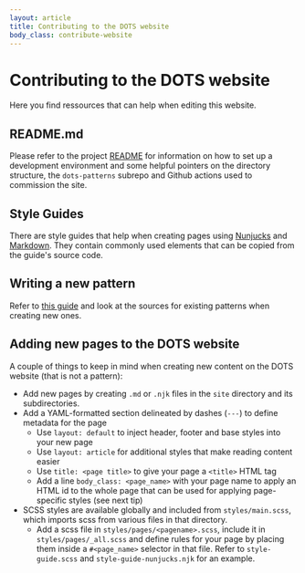 ```yaml
---
layout: article
title: Contributing to the DOTS website
body_class: contribute-website
---
```


# Contributing to the DOTS website

Here you find ressources that can help when editing this website.

## README.md

Please refer to the project [README](https://github.com/simplysecure/dots-website/tree/master/README.md) for information on how to set up a development environment and some helpful pointers on the directory structure, the `dots-patterns` subrepo and Github actions used to commission the site.

## Style Guides

There are style guides that help when creating pages using [Nunjucks](./style-guide-nunjucks) and [Markdown](./style-guide-markdown). They contain commonly used elements that can be copied from the guide's source code.

## Writing a new pattern

Refer to [this guide](./create-pattern) and look at the sources for existing patterns when creating new ones.

## Adding new pages to the DOTS website

A couple of things to keep in mind when creating new content on the DOTS website (that is not a pattern):

- Add new pages by creating `.md` or `.njk` files in the `site` directory and its subdirectories.
- Add a YAML-formatted section delineated by dashes (`---`) to define metadata for the page
  - Use `layout: default` to inject header, footer and base styles into your new page
  - Use `layout: article` for additional styles that make reading content easier
  - Use `title: <page title>` to give your page a `<title>` HTML tag
  - Add a line `body_class: <page_name>` with your page name to apply an HTML id to the whole page that can be used for applying page-specific styles (see next tip)
- SCSS styles are available globally and included from `styles/main.scss`, which imports scss from various files in that directory.
  - Add a scss file in `styles/pages/<pagename>.scss`, include it in `styles/pages/_all.scss` and define rules for your page by placing them inside a `#<page_name>` selector in that file. Refer to `style-guide.scss` and `style-guide-nunjucks.njk` for an example.
